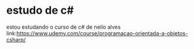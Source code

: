 # estudo de c#
estou estudando o curso de c# de neilo alves link:https://www.udemy.com/course/programacao-orientada-a-objetos-csharp/
